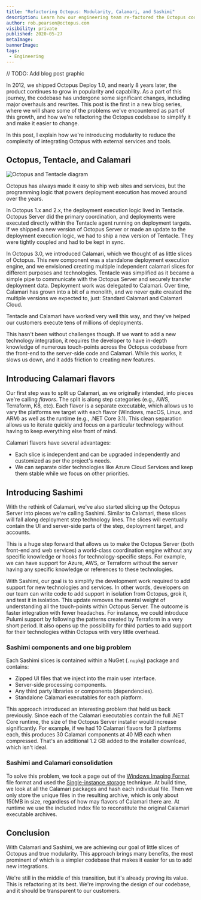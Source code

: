 ```yaml
---
title: "Refactoring Octopus: Modularity, Calamari, and Sashimi"
description: Learn how our engineering team re-factored the Octopus codebase to introduce modularity, reduce complexity and eat some sashimi.
author: rob.pearson@octopus.com
visibility: private
published: 2020-05-27
metaImage: 
bannerImage: 
tags:
 - Engineering
---
```


// TODO: Add blog post graphic

In 2012, we shipped Octopus Deploy 1.0, and nearly 8 years later, the product continues to grow in popularity and capability. As a part of this journey, the codebase has undergone some significant changes, including major overhauls and rewrites. This post is the first in a new blog series, where we will share some of the problems we've encountered as part of this growth, and how we're refactoring the Octopus codebase to simplify it and make it easier to change.

In this post, I explain how we're introducing modularity to reduce the complexity of integrating Octopus with external services and tools.

## Octopus, Tentacle, and Calamari

![Octopus and Tentacle diagram](octopus-and-tentacle.png)

Octopus has always made it easy to ship web sites and services, but the programming logic that powers deployment execution has moved around over the years. 

In Octopus 1.x and 2.x, the deployment execution logic lived in Tentacle. Octopus Server did the primary coordination, and deployments were executed directly within the Tentacle agent running on deployment targets. If we shipped a new version of Octopus Server or made an update to the deployment execution logic, we had to ship a new version of Tentacle. They were tightly coupled and had to be kept in sync.

In Octopus 3.0, we introduced Calamari, which we thought of as little slices of Octopus. This new component was a standalone deployment execution engine, and we envisioned creating multiple independent calamari slices for different purposes and technologies. Tentacle was simplified as it became a simple pipe to communicate with the Octopus Server and securely transfer deployment data. Deployment work was delegated to Calamari. Over time, Calamari has grown into a bit of a monolith, and we never quite created the multiple versions we expected to, just: Standard Calamari and Calamari Cloud.

Tentacle and Calamari have worked very well this way, and they've helped our customers execute tens of millions of deployments. 

This hasn't been without challenges though. If we want to add a new technology integration, it requires the developer to have in-depth knowledge of numerous touch-points across the Octopus codebase from the front-end to the server-side code and Calamari. While this works, it slows us down, and it adds friction to creating new features.

## Introducing Calamari flavors

Our first step was to split up Calamari, as we originally intended, into pieces we're calling _flavors_. The split is along step categories (e.g., AWS, Terraform, K8, etc). Each flavor is a separate executable, which allows us to vary the platforms we target with each flavor (Windows, macOS, Linux, and ARM) as well as the runtime (e.g., .NET Core 3.1). This clean separation allows us to iterate quickly and focus on a particular technology without having to keep everything else front of mind.

Calamari flavors have several advantages:

* Each slice is independent and can be upgraded independently and customized as per the project's needs.
* We can separate older technologies like Azure Cloud Services and keep them stable while we focus on other priorities. 

## Introducing Sashimi

With the rethink of Calamari, we've also started slicing up the Octopus Server into pieces we're calling Sashimi. Similar to Calamari, these slices will fall along deployment step technology lines. The slices will eventually contain the UI and server-side parts of the step, deployment target, and accounts. 

This is a huge step forward that allows us to make the Octopus Server (both front-end and web services) a world-class coordination engine without any specific knowledge or hooks for technology-specific steps. For example, we can have support for Azure, AWS, or Terraform without the server having any specific knowledge or references to these technologies.

With Sashimi, our goal is to simplify the development work required to add support for new technologies and services. In other words, developers on our team can write code to add support in isolation from Octopus, grok it, and test it in isolation. This update removes the mental weight of understanding all the touch-points within Octopus Server. The outcome is faster integration with fewer headaches. For instance, we could introduce Pulumi support by following the patterns created by Terraform in a very short period. It also opens up the possibility for third parties to add support for their technologies within Octopus with very little overhead.

### Sashimi components and one big problem

Each Sashimi slices is contained within a NuGet (`.nupkg`) package and contains: 

- Zipped UI files that we inject into the main user interface.
- Server-side processing components.
- Any third party libraries or components (dependencies).
- Standalone Calamari executables for each platform. 

This approach introduced an interesting problem that held us back previously. Since each of the Calamari executables contain the full .NET Core runtime, the size of the Octopus Server installer would increase significantly. For example, if we had 10 Calamari flavors for 3 platforms each, this produces 30 Calamari components at 40 MB each when compressed. That's an additional 1.2 GB added to the installer download, which isn't ideal. 

### Sashimi and Calamari consolidation

To solve this problem, we took a page out of the [Windows Imaging Format](https://en.wikipedia.org/wiki/Windows_Imaging_Format) file format and used the [Single-instance storage](https://en.wikipedia.org/wiki/Single-instance_storage) technique. At build time, we look at all the Calamari packages and hash each individual file. Then we only store the unique files in the resulting archive, which is only about 150MB in size, regardless of how may flavors of Calamari there are. At runtime we use the included index file to reconstitute the original Calamari executable archives.

## Conclusion

With Calamari and Sashimi, we are achieving our goal of little slices of Octopus and true modularity. This approach brings many benefits, the most prominent of which is a simpler codebase that makes it easier for us to add new integrations. 

We're still in the middle of this transition, but it's already proving its value. This is refactoring at its best. We're improving the design of our codebase, and it should be transparent to our customers. 
